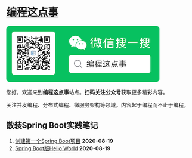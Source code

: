 # [编程这点事](https://aboutprogramming.net)

![About Programming](assets/images/mp.png)

您好，欢迎来到**编程这点事**站点。**扫码关注公众号**获取更多精彩内容。

关注并发编程、分布式编程、微服务架构等领域。内容起于编程而不止于编程。



## 散装Spring Boot实践笔记

1. [创建第一个Spring Boot项目](./spring-boot-in-action/first-spring-boot-project.html) **2020-08-19**
2. [Spring Boot版Hello World](./spring-boot-in-action/spring-boot-hello-world.html) **2020-08-19**

